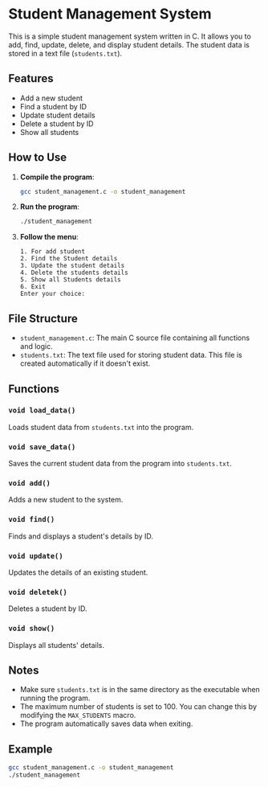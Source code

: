 # Student Management System

This is a simple student management system written in C. It allows you to add, find, update, delete, and display student details. The student data is stored in a text file (`students.txt`).

## Features

- Add a new student
- Find a student by ID
- Update student details
- Delete a student by ID
- Show all students

## How to Use

1. **Compile the program**:
    ```sh
    gcc student_management.c -o student_management
    ```

2. **Run the program**:
    ```sh
    ./student_management
    ```

3. **Follow the menu**:
    ```
    1. For add student
    2. Find the Student details
    3. Update the student details
    4. Delete the students details
    5. Show all Students details
    6. Exit
    Enter your choice:
    ```

## File Structure

- `student_management.c`: The main C source file containing all functions and logic.
- `students.txt`: The text file used for storing student data. This file is created automatically if it doesn't exist.

## Functions

### `void load_data()`
Loads student data from `students.txt` into the program.

### `void save_data()`
Saves the current student data from the program into `students.txt`.

### `void add()`
Adds a new student to the system.

### `void find()`
Finds and displays a student's details by ID.

### `void update()`
Updates the details of an existing student.

### `void deletek()`
Deletes a student by ID.

### `void show()`
Displays all students' details.

## Notes

- Make sure `students.txt` is in the same directory as the executable when running the program.
- The maximum number of students is set to 100. You can change this by modifying the `MAX_STUDENTS` macro.
- The program automatically saves data when exiting.

## Example

```sh
gcc student_management.c -o student_management
./student_management
